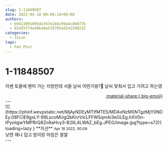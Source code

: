 ```yaml
---
slug: 1-11848507
date: 2022-04-18 00:09:14+09:00
authors:
  - b9413091095da767e184c99a4c86077b
  - 01435f74a49ba8a519705ad242348232
categories:
  - Jisun
tags:
  - Fan Post
---
```


# 1-11848507

<div class="post-container" markdown="1">
<div class="content-container md-sidebar__scrollwrap" markdown="1">

지쎈 토욜에 팬미 가는 지방런데 서울 날씨 어떤가용?🤔  날씨 맞춰서 입고 가려고 하는뎅

</div>
</div>

<div style="text-align: right;" markdown="1">
<a href="https://weverse.io/fromis9/fanpost/1-11848507" style="text-align: right;">:material-share:{.big-emoji}</a>
</div>
---

<div class="comments-container md-sidebar__scrollwrap" markdown="1">
<div class="comment" markdown="1">
<div class='id-container' markdown="1">
![](https://phinf.wevpstatic.net/MjAyNDEyMTlfMTE5/MDAxNzM0NTgzMjY0NDEy.08FClE9gxLY-99LscoMUgQbKnrVicLFFWSqmAi3eGLEg.hXV0n-tPyoIqjwYMPRrQ8Zn9aHvy3-B2llL4LWAZ_bEg.JPEG/image.jpg?type=s72){ loading=lazy }
**<span class="artist">지선</span>** <small>Apr 18 2022, 00:09</small><br>
</div>
<div class='comment-body' markdown="1">
낮엔 꽤나 덥고 밤이랑 아침은 쌀쌀
</div>
</div>
</div>
---

